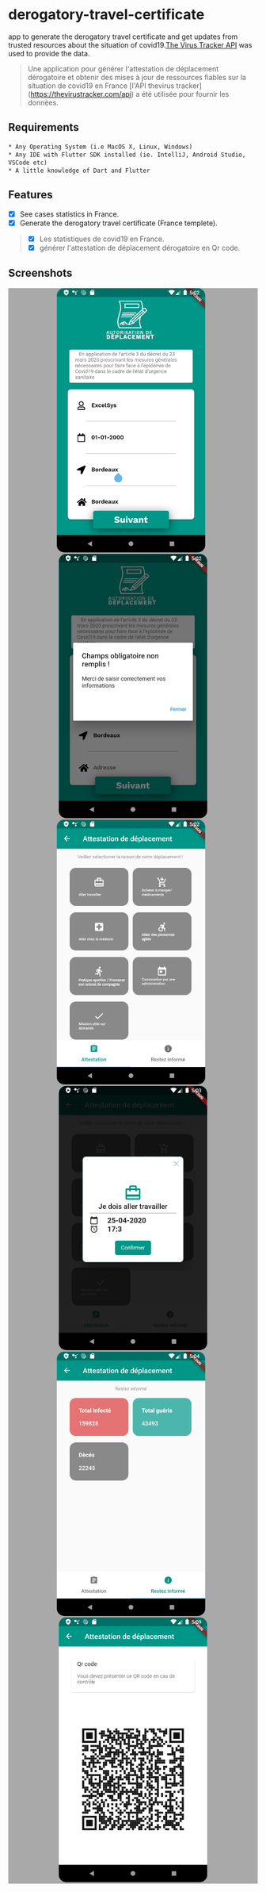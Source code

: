 # derogatory-travel-certificate
app to generate the derogatory travel certificate and get updates from trusted resources about the situation of covid19.[The Virus Tracker API](https://thevirustracker.com/api) was used to provide the data.

> Une application pour générer l'attestation de déplacement dérogatoire et obtenir des mises à jour de ressources fiables sur la situation de covid19 en France [l'API thevirus tracker] (https://thevirustracker.com/api) a été utilisée pour fournir les données.

## Requirements

```
* Any Operating System (i.e MacOS X, Linux, Windows)
* Any IDE with Flutter SDK installed (ie. IntelliJ, Android Studio, VSCode etc)
* A little knowledge of Dart and Flutter
```

## Features
- [x] See cases statistics in France.
- [x] Generate the derogatory travel certificate (France templete).

> - [x] Les statistiques de covid19 en France.
> - [x] générer l'attestation de déplacement dérogatoire en Qr code.

## Screenshots
<div style="background-color:rgb(169,169,169); text-align:center">
<img src="Screenshots/flutter_01.png" width="300" style="border-radius: 15px">
&nbsp;
<img src="Screenshots/flutter_02.0.png" width="300" style="border-radius: 15px">
</div>


<div style="background-color:rgb(169,169,169); text-align:center">
<img src="Screenshots/flutter_03.png" width="300" style="border-radius: 15px">
&nbsp;
<img src="Screenshots/flutter_05.png" width="300" style="border-radius: 15px">
</div>


<div style="background-color:rgb(169,169,169); text-align:center">
<img src="Screenshots/flutter_06.png" width="300" style="border-radius: 15px">
&nbsp;
<img src="Screenshots/flutter_07.png" width="300" style="border-radius: 15px">
</div>

